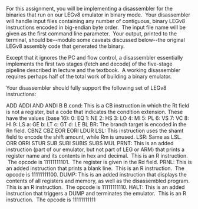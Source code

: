 For this assignment, you will be implementing a disassembler for the binaries that run on our LEGv8 emulator in binary mode.  Your disassembler will handle input files containing any number of contiguous, binary LEGv8 instructions encoded in big-endian byte order.  The input file name will be given as the first command line parameter.  Your output, printed to the terminal, should be--modulo some caveats discussed below--the original LEGv8 assembly code that generated the binary.

Except that it ignores the PC and flow control, a disassembler essentially implements the first two stages (fetch and decode) of the five-stage pipeline described in lecture and the textbook.  A working disassembler requires perhaps half of the total work of building a binary emulator.

Your disassembler should fully support the following set of LEGv8 instructions:

ADD
ADDI
AND
ANDI
B
B.cond: This is a CB instruction in which the Rt field is not a register, but a code that indicates the condition extension. These have the values (base 16):
0: EQ
1: NE
2: HS
3: LO
4: MI
5: PL
6: VS
7: VC
8: HI
9: LS
a: GE
b: LT
c: GT
d: LE
BL
BR: The branch target is encoded in the Rn field.
CBNZ
CBZ
EOR
EORI
LDUR
LSL: This instruction uses the shamt field to encode the shift amount, while Rm is unused.
LSR: Same as LSL.
ORR
ORRI
STUR
SUB
SUBI
SUBIS
SUBS
MUL
PRNT: This is an added instruction (part of our emulator, but not part of LEG or ARM) that prints a register name and its contents in hex and decimal.  This is an R instruction.  The opcode is 11111111101.  The register is given in the Rd field.
PRNL: This is an added instruction that prints a blank line.  This is an R instruction.  The opcode is 11111111100.
DUMP: This is an added instruction that displays the contents of all registers and memory, as well as the disassembled program.  This is an R instruction.  The opcode is 11111111110.
HALT: This is an added instruction that triggers a DUMP and terminates the emulator.  This is an R instruction.  The opcode is 11111111111
